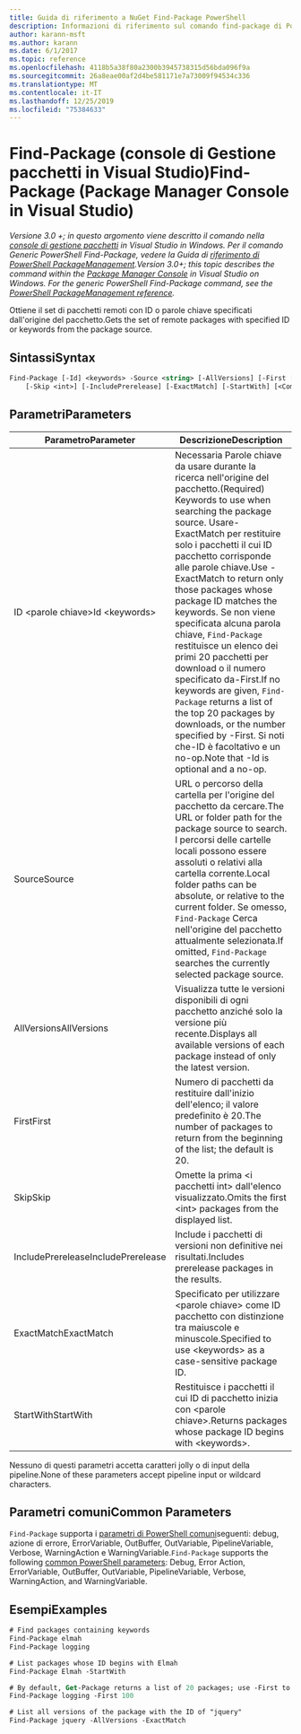 ```yaml
---
title: Guida di riferimento a NuGet Find-Package PowerShell
description: Informazioni di riferimento sul comando find-package di PowerShell nella console di gestione pacchetti NuGet in Visual Studio.
author: karann-msft
ms.author: karann
ms.date: 6/1/2017
ms.topic: reference
ms.openlocfilehash: 4118b5a38f80a2300b3945738315d56bda096f9a
ms.sourcegitcommit: 26a8eae00af2d4be581171e7a73009f94534c336
ms.translationtype: MT
ms.contentlocale: it-IT
ms.lasthandoff: 12/25/2019
ms.locfileid: "75384633"
---
```

# <a name="find-package-package-manager-console-in-visual-studio"></a><span data-ttu-id="f2ceb-103">Find-Package (console di Gestione pacchetti in Visual Studio)</span><span class="sxs-lookup"><span data-stu-id="f2ceb-103">Find-Package (Package Manager Console in Visual Studio)</span></span>

<span data-ttu-id="f2ceb-104">*Versione 3.0 +; in questo argomento viene descritto il comando nella [console di gestione pacchetti](../../consume-packages/install-use-packages-powershell.md) in Visual Studio in Windows. Per il comando Generic PowerShell Find-Package, vedere la Guida di [riferimento di PowerShell PackageManagement](/powershell/module/packagemanagement/?view=powershell-6).*</span><span class="sxs-lookup"><span data-stu-id="f2ceb-104">*Version 3.0+; this topic describes the command within the [Package Manager Console](../../consume-packages/install-use-packages-powershell.md) in Visual Studio on Windows. For the generic PowerShell Find-Package command, see the [PowerShell PackageManagement reference](/powershell/module/packagemanagement/?view=powershell-6).*</span></span>

<span data-ttu-id="f2ceb-105">Ottiene il set di pacchetti remoti con ID o parole chiave specificati dall'origine del pacchetto.</span><span class="sxs-lookup"><span data-stu-id="f2ceb-105">Gets the set of remote packages with specified ID or keywords from the package source.</span></span>

## <a name="syntax"></a><span data-ttu-id="f2ceb-106">Sintassi</span><span class="sxs-lookup"><span data-stu-id="f2ceb-106">Syntax</span></span>

```ps
Find-Package [-Id] <keywords> -Source <string> [-AllVersions] [-First [<int>]]
    [-Skip <int>] [-IncludePrerelease] [-ExactMatch] [-StartWith] [<CommonParameters>]
```

## <a name="parameters"></a><span data-ttu-id="f2ceb-107">Parametri</span><span class="sxs-lookup"><span data-stu-id="f2ceb-107">Parameters</span></span>

| <span data-ttu-id="f2ceb-108">Parametro</span><span class="sxs-lookup"><span data-stu-id="f2ceb-108">Parameter</span></span> | <span data-ttu-id="f2ceb-109">Descrizione</span><span class="sxs-lookup"><span data-stu-id="f2ceb-109">Description</span></span> |
| --- | --- |
| <span data-ttu-id="f2ceb-110">ID &lt;parole chiave&gt;</span><span class="sxs-lookup"><span data-stu-id="f2ceb-110">Id &lt;keywords&gt;</span></span> | <span data-ttu-id="f2ceb-111">Necessaria Parole chiave da usare durante la ricerca nell'origine del pacchetto.</span><span class="sxs-lookup"><span data-stu-id="f2ceb-111">(Required) Keywords to use when searching the package source.</span></span> <span data-ttu-id="f2ceb-112">Usare-ExactMatch per restituire solo i pacchetti il cui ID pacchetto corrisponde alle parole chiave.</span><span class="sxs-lookup"><span data-stu-id="f2ceb-112">Use -ExactMatch to return only those packages whose package ID matches the keywords.</span></span> <span data-ttu-id="f2ceb-113">Se non viene specificata alcuna parola chiave, `Find-Package` restituisce un elenco dei primi 20 pacchetti per download o il numero specificato da-First.</span><span class="sxs-lookup"><span data-stu-id="f2ceb-113">If no keywords are given, `Find-Package` returns a list of the top 20 packages by downloads, or the number specified by -First.</span></span> <span data-ttu-id="f2ceb-114">Si noti che-ID è facoltativo e un no-op.</span><span class="sxs-lookup"><span data-stu-id="f2ceb-114">Note that -Id is optional and a no-op.</span></span> |
| <span data-ttu-id="f2ceb-115">Source</span><span class="sxs-lookup"><span data-stu-id="f2ceb-115">Source</span></span> | <span data-ttu-id="f2ceb-116">URL o percorso della cartella per l'origine del pacchetto da cercare.</span><span class="sxs-lookup"><span data-stu-id="f2ceb-116">The URL or folder path for the package source to search.</span></span> <span data-ttu-id="f2ceb-117">I percorsi delle cartelle locali possono essere assoluti o relativi alla cartella corrente.</span><span class="sxs-lookup"><span data-stu-id="f2ceb-117">Local folder paths can be absolute, or relative to the current folder.</span></span> <span data-ttu-id="f2ceb-118">Se omesso, `Find-Package` Cerca nell'origine del pacchetto attualmente selezionata.</span><span class="sxs-lookup"><span data-stu-id="f2ceb-118">If omitted, `Find-Package` searches the currently selected package source.</span></span> |
| <span data-ttu-id="f2ceb-119">AllVersions</span><span class="sxs-lookup"><span data-stu-id="f2ceb-119">AllVersions</span></span> | <span data-ttu-id="f2ceb-120">Visualizza tutte le versioni disponibili di ogni pacchetto anziché solo la versione più recente.</span><span class="sxs-lookup"><span data-stu-id="f2ceb-120">Displays all available versions of each package instead of only the latest version.</span></span> |
| <span data-ttu-id="f2ceb-121">First</span><span class="sxs-lookup"><span data-stu-id="f2ceb-121">First</span></span> | <span data-ttu-id="f2ceb-122">Numero di pacchetti da restituire dall'inizio dell'elenco; il valore predefinito è 20.</span><span class="sxs-lookup"><span data-stu-id="f2ceb-122">The number of packages to return from the beginning of the list; the default is 20.</span></span> |
| <span data-ttu-id="f2ceb-123">Skip</span><span class="sxs-lookup"><span data-stu-id="f2ceb-123">Skip</span></span> | <span data-ttu-id="f2ceb-124">Omette la prima &lt;i pacchetti int&gt; dall'elenco visualizzato.</span><span class="sxs-lookup"><span data-stu-id="f2ceb-124">Omits the first &lt;int&gt; packages from the displayed list.</span></span>  |
| <span data-ttu-id="f2ceb-125">IncludePrerelease</span><span class="sxs-lookup"><span data-stu-id="f2ceb-125">IncludePrerelease</span></span> | <span data-ttu-id="f2ceb-126">Include i pacchetti di versioni non definitive nei risultati.</span><span class="sxs-lookup"><span data-stu-id="f2ceb-126">Includes prerelease packages in the results.</span></span> |
| <span data-ttu-id="f2ceb-127">ExactMatch</span><span class="sxs-lookup"><span data-stu-id="f2ceb-127">ExactMatch</span></span> | <span data-ttu-id="f2ceb-128">Specificato per utilizzare &lt;parole chiave&gt; come ID pacchetto con distinzione tra maiuscole e minuscole.</span><span class="sxs-lookup"><span data-stu-id="f2ceb-128">Specified to use &lt;keywords&gt; as a case-sensitive package ID.</span></span> |
| <span data-ttu-id="f2ceb-129">StartWith</span><span class="sxs-lookup"><span data-stu-id="f2ceb-129">StartWith</span></span> | <span data-ttu-id="f2ceb-130">Restituisce i pacchetti il cui ID di pacchetto inizia con &lt;parole chiave&gt;.</span><span class="sxs-lookup"><span data-stu-id="f2ceb-130">Returns packages whose package ID begins with &lt;keywords&gt;.</span></span> |

<span data-ttu-id="f2ceb-131">Nessuno di questi parametri accetta caratteri jolly o di input della pipeline.</span><span class="sxs-lookup"><span data-stu-id="f2ceb-131">None of these parameters accept pipeline input or wildcard characters.</span></span>

## <a name="common-parameters"></a><span data-ttu-id="f2ceb-132">Parametri comuni</span><span class="sxs-lookup"><span data-stu-id="f2ceb-132">Common Parameters</span></span>

<span data-ttu-id="f2ceb-133">`Find-Package` supporta i [parametri di PowerShell comuni](https://go.microsoft.com/fwlink/?LinkID=113216)seguenti: debug, azione di errore, ErrorVariable, OutBuffer, OutVariable, PipelineVariable, Verbose, WarningAction e WarningVariable.</span><span class="sxs-lookup"><span data-stu-id="f2ceb-133">`Find-Package` supports the following [common PowerShell parameters](https://go.microsoft.com/fwlink/?LinkID=113216): Debug, Error Action, ErrorVariable, OutBuffer, OutVariable, PipelineVariable, Verbose, WarningAction, and WarningVariable.</span></span>

## <a name="examples"></a><span data-ttu-id="f2ceb-134">Esempi</span><span class="sxs-lookup"><span data-stu-id="f2ceb-134">Examples</span></span>

```ps
# Find packages containing keywords
Find-Package elmah
Find-Package logging

# List packages whose ID begins with Elmah
Find-Package Elmah -StartWith

# By default, Get-Package returns a list of 20 packages; use -First to show more
Find-Package logging -First 100

# List all versions of the package with the ID of "jquery"
Find-Package jquery -AllVersions -ExactMatch
```
